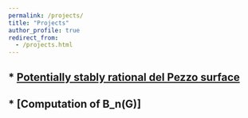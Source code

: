 ```yaml
---
permalink: /projects/
title: "Projects"
author_profile: true
redirect_from: 
  - /projects.html
---
```


## * [Potentially stably rational del Pezzo surface](https://cims.nyu.edu/~tschinke/papers/yuri/18h1dp/magma/)
## * [Computation of B_n(G)]
